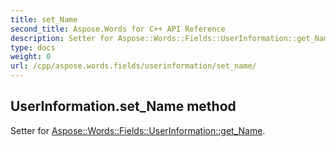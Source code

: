 ```yaml
---
title: set_Name
second_title: Aspose.Words for C++ API Reference
description: Setter for Aspose::Words::Fields::UserInformation::get_Name. 
type: docs
weight: 0
url: /cpp/aspose.words.fields/userinformation/set_name/
---
```

## UserInformation.set_Name method


Setter for [Aspose::Words::Fields::UserInformation::get_Name](./get_name/).

